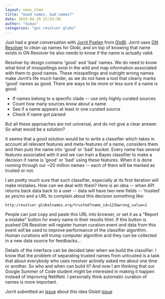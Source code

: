 ```yaml
---
layout: news_item
title: "Good names, bad names?"
date: 2015-04-29 15:52:58
author: "dimus"
categories: "gni resolver globi"
---
```


Just had a great conversation with [Jorrit Poelen][jorrit] from [GloBI][globi].
Jorrit uses [GN Resolver][resolver] to clean up names for Globi, and on top of
knowing that name exists in GN Resolver he also needs to know if the name is
actually valid.

Resolver by design contains 'good' and 'bad' names. We do need to know what
kind of misspellings exist in the wild and map information associated with them
to good names. These misspellings and outright wrong names make Jorrit&rsquo;s
life much harder, as we do not have a tool that clearly marks 'good' names as
good.  There are ways to be more or less sure if a name is good:

* If names belong to a specific clade -- use only highly curated sources
* Count how many sources know about a name
* See if a name appears at least in one curated source
* Check if name got parsed

But all these approaches are not universal, and do not give a clear answer.  So
what would be a solution?

It seems that a good solution would be to write a classifier which takes in
account all relevant features and meta-features of a name, considers them and
then puts the name into 'good' or 'bad' bucket.  Every name has several
features associated with it and we can train a Bayes classifier to make a
decision if name is 'good' or 'bad' using these features. When it is done
running through our ~20 million names -- each of them will be marked as trusted
or not.

I am pretty much sure that such classifier, especially at its first iteration
will make mistakes. How can we deal with them? Here is an idea -- when API
returns back data back to a user -- data will have two new fields -- 'trusted'
as yes/no and a URL to complain about this decision something like:

    http:/resolver.globalnames.org/trusted?name_id=123&wrong_value=1

People can just copy and paste this URL into browser, or set it as a "Report a
mistake" button for every name in their results html.  If this button is pushed
GN Resolver will register human curation event and data from this event will be
used to improve performance of the classifier algorithm. Human curations will
trump computer algorithm and they can be collected in a new data source for
feedbacks...

Details of the interface can be decided later when we build the classifier. I
know that the problem of separating trusted names from untrusted is a task that
about everybody who uses resolver actively asked me about one time or another.
So who and when can build it? And now I am thinking that our Google Summer of
Code student might be interested in making it happen instead of improving
NetiNeti.  I personally think automatic curation of names is more important.

Jorrit submitted an [issue][issue] about this idea
Globit [issue][globit-issue]

[jorrit]: https://github.com/jhpoelen
[globi]: http://www.globalbioticinteractions.org/about.html
[resolver]: http://resolver.globalnames.org
[issue]: https://github.com/GlobalNamesArchitecture/gni/issues/38
[globit-issue]: https://github.com/jhpoelen/eol-globi-data/issues/132
